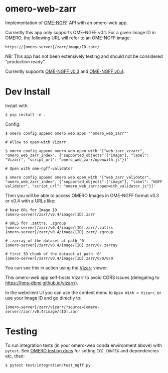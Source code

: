 # omero-web-zarr

Implementation of [OME-NGFF](https://ngff.openmicroscopy.org/latest/) API with an omero-web app.

Currently this app only supports OME-NGFF v0.1.
For a given Image ID in OMERO, the following URL will refer to an OME-NGFF image:

    https://[omero-server]/zarr/image/ID.zarr/

NB: This app has not been extensively testing and should not be considered "production ready".

Currently supports [OME-NGFF v0.3](https://ngff.openmicroscopy.org/0.3/index.html) and
[OME-NGFF v0.4](https://ngff.openmicroscopy.org/0.4/index.html).

# Dev Install

Install with:

    $ pip install -e .

Config:

    $ omero config append omero.web.apps '"omero_web_zarr"'

    # Allow to open-with Vizarr

    $ omero config append omero.web.open_with '["web_zarr_vizarr", "omero_web_zarr_index", {"supported_objects":["image"], "label": "Vizarr", "script_url": "omero_web_zarr/openwith.js"}]'

    # Open with ome-ngff-validator

    $ omero config append omero.web.open_with '["web_zarr_validator", "omero_web_zarr_index", {"supported_objects":["image"], "label": "NGFF validator", "script_url": "omero_web_zarr/openwith_validator.js"}]'


Then you will be able to access OMERO Images in OME-NGFF format v0.3 or v0.4 with a URLs like:

    # base URL for Image ID
    [omero-server]/zarr/v0.4/image/[ID].zarr

    # URLS for .zattrs, .zgroup
    [omero-server]/zarr/v0.4/image/[ID].zarr/.zattrs
    [omero-server]/zarr/v0.4/image/[ID].zarr/.zgroup

    # .zarray of the dataset at path '0'
    [omero-server]/zarr/v0.4/image/[ID].zarr/0/.zarray

    # first 3D chunk of the dataset at path '0'
    [omero-server]/zarr/v0.4/image/[ID].zarr/0/0/0/0


You can see this in action using the [Vizarr](https://github.com/hms-dbmi/vizarr/) viewer.

This omero-web app self-hosts Vizarr to avoid CORS issues (delegating to https://hms-dbmi.github.io/vizarr/).

In the webclient UI you can use the context menu to `Open With > Vizarr`, or use your Image ID and go directly to:

    [omero-server]/zarr/vizarr/?source=[omero-server]/zarr/v0.4/image/[ID].zarr

# Testing

To run integration tests (in your omero-web conda environment above) with `pytest`.
See [OMERO testing docs](https://docs.openmicroscopy.org/latest/omero/developers/testing.html)
for setting `ICE_CONFIG` and dependencies etc, then:

    $ pytest test/integration/test_ngff.py
